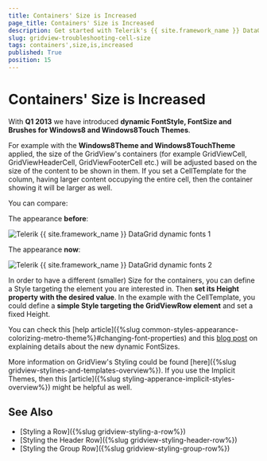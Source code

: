 ```yaml
---
title: Containers' Size is Increased
page_title: Containers' Size is Increased
description: Get started with Telerik's {{ site.framework_name }} DataGrid allowing you to adjust the size of the containers based on the size of the content to be shown in them. 
slug: gridview-troubleshooting-cell-size
tags: containers',size,is,increased
published: True
position: 15
---
```


# Containers' Size is Increased

With __Q1 2013__ we have introduced __dynamic FontStyle, FontSize and Brushes for Windows8 and Windows8Touch Themes__.

For example with the __Windows8Theme and Windows8TouchTheme__ applied, the size of the GridView's containers (for example GridViewCell, GridViewHeaderCell, GridViewFooterCell etc.) will be adjusted based on the size of the content to be shown in them. If you set a CellTemplate for the column, having larger content occupying the entire cell, then the container showing it will be larger as well. 
    
You can compare:

The appearance __before__:

![Telerik {{ site.framework_name }} DataGrid dynamic fonts 1](images/gridview_dynamic_fonts_1.png)

The appearance __now__:

![Telerik {{ site.framework_name }} DataGrid dynamic fonts 2](images/gridview_dynamic_fonts_2.png)

In order to have a different (smaller) Size for the containers, you can define a Style targeting the element you are interested in. Then __set its Height property with the desired value__. In the example with the CellTemplate, you could define a __simple Style targeting the GridViewRow element__ and set a fixed Height.

You can check this [help article]({%slug common-styles-appearance-colorizing-metro-theme%}#changing-font-properties) and this
[blog post](http://blogs.telerik.com/blogs/13-02-26/dynamic-fontsizes-with-windows8-and-windows8touch-themes) on explaining details about the new dynamic FontSizes.

More information on GridView's Styling could be found [here]({%slug gridview-stylines-and-templates-overview%}). If you use the Implicit Themes, then this [article]({%slug styling-apperance-implicit-styles-overview%}) might be helpful as well.

## See Also

 * [Styling a Row]({%slug gridview-styling-a-row%})
 * [Styling the Header Row]({%slug gridview-styling-header-row%})
 * [Styling the Group Row]({%slug gridview-styling-group-row%})
